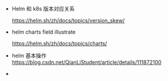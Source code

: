 

- Helm 和 k8s 版本对应关系

  https://helm.sh/zh/docs/topics/version_skew/



- helm charts field illustrate

  https://helm.sh/zh/docs/topics/charts/

- helm 基本操作 https://blog.csdn.net/QianLiStudent/article/details/111872100

- 